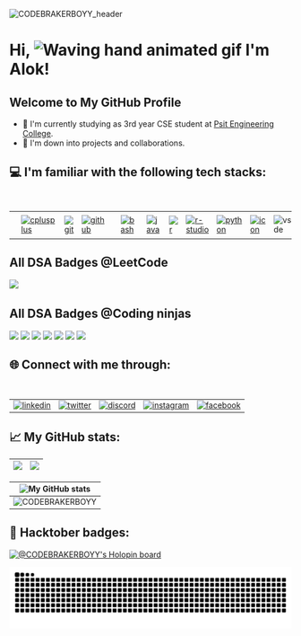 ![CODEBRAKERBOYY_header](https://user-images.githubusercontent.com/25181517/117185899-9ccba680-adda-11eb-9003-7c25da391b99.PNG)
<h1 align="left"> Hi, <img src="https://raw.githubusercontent.com/nixin72/nixin72/master/wave.gif" 
         alt="Waving hand animated gif"
         height="50"
         width="50" /> I'm Alok!</h1>
         <img src="https://komarev.com/ghpvc/?username=CODEBRAKERBOYY&color=brightgreen" alt="" align="right" />


## Welcome to My GitHub Profile

- 🏫 I'm currently studying as 3rd year CSE student at [Psit Engineering College](https://www.psit.ac.in// "visit my college website").
- 🤩 I'm down into projects and collaborations.

## 💻 I'm familiar with the following tech stacks:

<br/>

<div align="center">
  <table>
    <tr>
      <td>
        <a href="https://github.com/CODEBRAKERBOYY?tab=repositories&q=&type=&language=c&sort=" target="_blank" title="View my C Programming repo(s)"> 
          <img src="https://raw.githubusercontent.com/tandpfun/skill-icons/65dea6c4eaca7da319e552c09f4cf5a9a8dab2c8/icons/C.svg" alt="c" width="40" height="40"/> 
        </a>
      </td>
      <td>
        <a href="https://github.com/CODEBRAKERBOYY?tab=repositories&q=&type=&language=c%2B%2B&sort=" target="_blank" title="View my C++ Programming repo(s)"> 
          <img src="https://techstack-generator.vercel.app/cpp-icon.svg" alt="cplusplus" width="50" height="50"/> 
        </a>
      </td>
      <td>
        <a href="https://github.com/CODEBRAKERBOYY/" target="_blank" title="View my repos">
          <img src="https://user-images.githubusercontent.com/25181517/192108372-f71d70ac-7ae6-4c0d-8395-51d8870c2ef0.png" alt="git" width="40" height="40"/>
        </a>
      </td>
      <td>
        <a href="https://github.com/CODEBRAKERBOYY/" target="_blank" title="View my repos">
          <img src="https://techstack-generator.vercel.app/github-icon.svg" alt="github" width="50" height="50"/>
        </a>
      </td>
      <td>
        <a href="https://github.com/CODEBRAKERBOYY/" target="_blank" title="View my repos">
          <img src="https://raw.githubusercontent.com/tandpfun/skill-icons/65dea6c4eaca7da319e552c09f4cf5a9a8dab2c8/icons/Markdown-Dark.svg" alt="markdown" width="40" height="40"/>
        </a>
      </td>
      <td>
        <a href="https://github.com/CODEBRAKERBOYY?tab=repositories&q=&type=&language=shell&sort=" target="_blank" title="View my Shell Scripting repo(s)">
          <img src="https://raw.githubusercontent.com/jmnote/z-icons/master/svg/bash.svg" alt="bash" width="40" height="40"/>
        </a>
      </td>
      <td>
        <a href="https://github.com/CODEBRAKERBOYY?tab=repositories&q=&type=&language=java&sort=" target="_blank" title="View my Java repo(s)">
          <img src="https://techstack-generator.vercel.app/java-icon.svg" alt="java" width="50" height="50"/>
        </a>
      </td>
      <td>
        <a href="https://github.com/CODEBRAKERBOYY?tab=repositories&q=&type=&language=r&sort=" target="_blank" title="View my R programming repo(s)">
          <img src="https://raw.githubusercontent.com/jmnote/z-icons/master/svg/r.svg" alt="r" width="40" height="40"/>
        </a>
      </td>
      <td>
        <a href="https://github.com/CODEBRAKERBOY?tab=repositories&q=&type=&language=r&sort=" target="_blank" title="View my Docker repo(s)">
          <img src="https://techstack-generator.vercel.app/docker-icon.svg" alt="r-studio" width="40" height="40"/>
        </a>
      </td>
      <td>
        <a href="" target="_blank" title="View my Python repo(s)">
          <img src="https://techstack-generator.vercel.app/python-icon.svg" alt="python" width="40" height="40"/>
        </a>
      </td>
      <td>
        <a href="" target="_blank" title="View my Sql repo (s)">
          <img src="https://techstack-generator.vercel.app/mysql-icon.svg" alt="icon" width="65" height="65"
        </a>
      </td>
      <td>
        <img src="https://www.svgrepo.com/show/452129/vs-code.svg" alt="vscode" width="40" height="40"/>
      </td>
    </tr>
  </table>
</div>


## All DSA Badges @LeetCode

<img src="https://assets.leetcode.com/static_assets/marketing/2024-50.gif" width="65px"></img>





## All DSA Badges @Coding ninjas

<img src="https://files.codingninjas.in/code-crusader-4-26994.svg" width="85px"></img>
<img src="https://files.codingninjas.in/consistent-coder-2-26973.svg" width="65px"></img>
<img src="https://files.codingninjas.in/diligent-developer-4-26990.svg" width="85px"></img>
<img src="https://files.codingninjas.in/leaderboard-legend-2-27001.svg" width="65px"></img>
<img src="https://files.codingninjas.in/samurai-30760.svg" width="65px"></img>
<img src="https://files.codingninjas.in/ace-coder-1-26995.svg" width="65px"></img>
<img src="https://files.codingninjas.in/legendary-1-27005.svg" width="85px"></img>






## 🌐 Connect with me through:


<br/>

<div align="center">
  <table>
    <tr>
      <td>
          <a href="https://www.linkedin.com/in/alok-yadav-755673297/" target="_blank" title="Visit my Linkedin">
            <img src="https://raw.githubusercontent.com/rahuldkjain/github-profile-readme-generator/master/src/images/icons/Social/linked-in-alt.svg" alt="linkedin" width="40" height="40"/>
          </a>
      </td>
      <td>
          <a href="https://twitter.com/" target="_blank" title="Visit my twitter">
            <img src="https://raw.githubusercontent.com/rahuldkjain/github-profile-readme-generator/master/src/images/icons/Social/twitter.svg" alt="twitter" width="40" height="40"/>
          </a>
      </td>
      <td>
         <a href="https://discord.gg/" target="_blank" title="Join My Discord Channel">
          <img src="https://www.svgrepo.com/show/452188/discord.svg" alt="discord" width="50" height="50" />
         </a>
      </td>
      <td>
          <a href="https://www.instagram.com/iam_.abhir/" target="_blank" title="Visit my Instagram">
            <img src="https://raw.githubusercontent.com/rahuldkjain/github-profile-readme-generator/master/src/images/icons/Social/instagram.svg" alt="instagram" width="40" height="40"/>
          </a>
      </td>
      <td>
          <a href="https://www.facebook.com/" target="_blank" title="Visit my facebook">
            <img src="https://raw.githubusercontent.com/jmnote/z-icons/master/svg/facebook.svg" alt="facebook" width="40" height="40"/>
          </a>
      </td>
  </table>
</div>

## 📈 My GitHub stats:

| <img src="https://github-readme-stats.vercel.app/api?username=CODEBRAKERBOYY&&show_icons=true&count_private=true&theme=github_dark"> | <img src="https://github-readme-streak-stats.herokuapp.com/?user=CODEBRAKERBOYY&theme=blueberry_duo"/> |
| --- | ---- |

| <img src="https://github-profile-trophy.vercel.app/?username=CODEBRAKERBOYY&theme=darkhub&column=9" alt="My GitHub stats"> |
| --- |
| ![CODEBRAKERBOYY](https://github-readme-activity-graph.vercel.app/graph?username=CODEBRAKERBOYY&theme=react-dark) |

## 🧿 Hacktober badges:

[ ![@CODEBRAKERBOYY's Holopin board](https://holopin.me/CODEBRAKERBOY) ](https://holopin.io/@CODEBRAKERBOY) 


<!-- Snake Game -->
<div align ="center">
  <img src="https://raw.githubusercontent.com/CODEBRAKERBOYY/CODEBRAKERBOYY/output/github-snake-dark.svg" alt="ERROR:404 XoX" title="Ohh No, it's eating my contributions from the graph" >
</div> 





